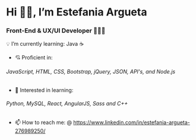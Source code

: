 # Hi 👋🏽, I’m Estefania Argueta

### Front-End & UX/UI Developer 👩🏽‍💻
💡 I’m currently learning: Java ☕️
- 💘 Proficient in:
######    JavaScript, HTML, CSS, Bootstrap, jQuery, JSON, API's, and Node.js

- 🔎 Interested in learning: 
######    Python, MySQL, React, AngularJS, Sass and C++ 
- 📫 How to reach me:
@ https://www.linkedin.com/in/estefania-argueta-276989250/

<!---
3arglop/3arglop is a ✨ special ✨ repository because its `README.md` (this file) appears on your GitHub profile.
You can click the Preview link to take a look at your changes.
--->
